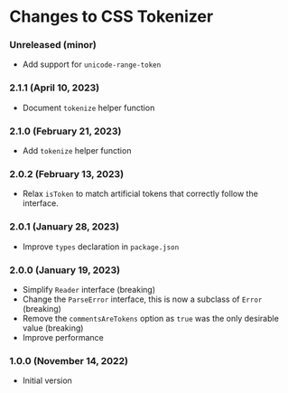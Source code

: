 # Changes to CSS Tokenizer

### Unreleased (minor)

- Add support for `unicode-range-token`

### 2.1.1 (April 10, 2023)

- Document `tokenize` helper function

### 2.1.0 (February 21, 2023)

- Add `tokenize` helper function

### 2.0.2 (February 13, 2023)

- Relax `isToken` to match artificial tokens that correctly follow the interface.

### 2.0.1 (January 28, 2023)

- Improve `types` declaration in `package.json`

### 2.0.0 (January 19, 2023)

- Simplify `Reader` interface (breaking)
- Change the `ParseError` interface, this is now a subclass of `Error` (breaking)
- Remove the `commentsAreTokens` option as `true` was the only desirable value (breaking)
- Improve performance

### 1.0.0 (November 14, 2022)

- Initial version
